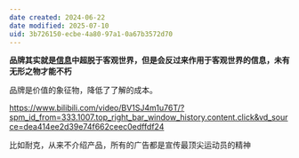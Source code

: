 ```yaml
---
date created: 2024-06-22
date modified: 2025-07-10
uid: 3b726150-ecbe-4a80-97a1-0a67b3572d70
---
```

**品牌其实就是[信息](信息.md)中超脱于客观世界，但是会反过来作用于客观世界的信息，未有无形之物才能不朽**

品牌是价值的象征物，降低了了解的成本。

<!-- more -->

https://www.bilibili.com/video/BV1SJ4m1u76T/?spm_id_from=333.1007.top_right_bar_window_history.content.click&vd_source=dea414ee2d39e74f662ceec0edffdf24

比如耐克，从来不介绍产品，所有的广告都是宣传最顶尖运动员的精神
